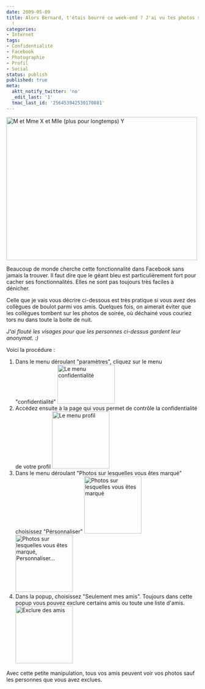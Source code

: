 ```yaml
---
date: 2009-05-09
title: Alors Bernard, t'étais bourré ce week-end ? J'ai vu tes photos sur Facebook
  !
categories:
- Internet
tags:
- Confidentialité
- Facebook
- Photographie
- Profil
- Social
status: publish
published: true
meta:
  aktt_notify_twitter: 'no'
  _edit_last: '1'
  tmac_last_id: '256453942530170881'
---
```

<img class="alignnone size-full wp-image-1182" title="M et Mme X et Mlle (plus pour longtemps) Y" src="https://dlgjp9x71cipk.cloudfront.net/2009/05/sante.png" alt="M et Mme X et Mlle (plus pour longtemps) Y" width="500" height="375" />

Beaucoup de monde cherche cette fonctionnalité dans Facebook sans jamais la trouver. Il faut dire que le géant bleu est particulièrement fort pour cacher ses fonctionnalités. Elles ne sont pas toujours très faciles à dénicher.

Celle que je vais vous décrire ci-dessous est très pratique si vous avez des collègues de boulot parmi vos amis. Quelques fois, on aimerait éviter que les collègues tombent sur les photos de soirée, où déchainé vous couriez tors nu dans toute la boite de nuit.

<em>J'ai flouté les visages pour que les personnes ci-dessus gardent leur anonymat. :)</em>

<!--more-->

Voici la procédure :
<ol>
	<li>Dans le menu déroulant "paramètres", cliquez sur le menu "confidentialité"
<a href="https://dlgjp9x71cipk.cloudfront.net/2009/05/facebook1.png"><img class="alignnone size-thumbnail wp-image-1173" title="Le menu confidentialité" src="https://dlgjp9x71cipk.cloudfront.net/2009/05/facebook1-150x102.png" alt="Le menu confidentialité" width="150" height="102" /></a></li>
	<li>Accédez ensuite à la page qui vous permet de contrôle la confidentialité de votre profil
<a href="https://dlgjp9x71cipk.cloudfront.net/2009/05/facebook2.png"><img class="alignnone size-thumbnail wp-image-1174" title="Le menu profil" src="https://dlgjp9x71cipk.cloudfront.net/2009/05/facebook2-150x150.png" alt="Le menu profil" width="150" height="150" /></a></li>
	<li>Dans le menu déroulant "Photos sur lesquelles vous êtes marqué" choisissez "Pérsonnaliser"
<a href="https://dlgjp9x71cipk.cloudfront.net/2009/05/facebook3.png"><img class="alignnone size-thumbnail wp-image-1175" title="Photos sur lesquelles vous êtes marqué" src="https://dlgjp9x71cipk.cloudfront.net/2009/05/facebook3-150x150.png" alt="Photos sur lesquelles vous êtes marqué" width="150" height="150" /></a> <a href="https://dlgjp9x71cipk.cloudfront.net/2009/05/facebook4.png"><img class="alignnone size-thumbnail wp-image-1176" title="Photos sur lesquelles vous êtes marqué, Personnaliser..." src="https://dlgjp9x71cipk.cloudfront.net/2009/05/facebook4-150x150.png" alt="Photos sur lesquelles vous êtes marqué, Personnaliser..." width="150" height="150" /></a></li>
	<li>Dans la popup, choisissez "Seulement mes amis". Toujours dans cette popup vous pouvez exclure certains amis ou toute une liste d'amis.
<a href="https://dlgjp9x71cipk.cloudfront.net/2009/05/facebook5.png"><img class="alignnone size-thumbnail wp-image-1177" title="Exclure des amis" src="https://dlgjp9x71cipk.cloudfront.net/2009/05/facebook5-150x150.png" alt="Exclure des amis" width="150" height="150" /></a></li>
</ol>
Avec cette petite manipulation, tous vos amis peuvent voir vos photos sauf les personnes que vous avez exclues.
